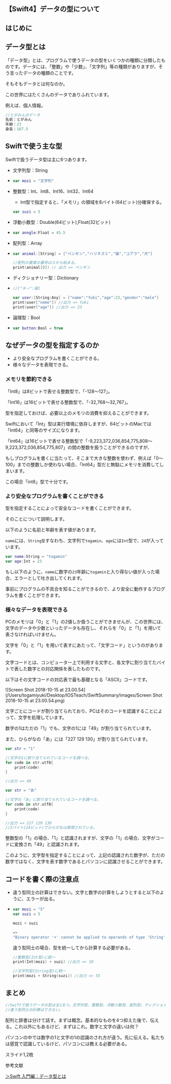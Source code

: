 ## 【Swift4】データの型について

<h2>はじめに</h2>



<h2>データ型とは</h2>

「データ型」とは、プログラムで使うデータの型をいくつかの種類に分類したものです。データには、「整数」や「少数」、「文字列」等の種類がありますが、そう言ったデータの種類のことです。



そもそもデータとは何なのか。

この世界にはたくさんのデータでありふれています。

例えば、個人情報。

```swift
//とがみんのデータ
名前：とがみん
年齢：23
身長：167.5
```





<h2>Swiftで使う主な型</h2>

Swiftで扱うデータ型は主に6つあります。

* 文字列型：String

* ```swift
  var mozi = "文字列"
  ```

- 整数型：Int、Int8、Int16、Int32、Int64

  - Int型で指定すると、「メモリ」の領域を8バイト(64ビット)分確保する。

  ```swift
  var suzi = 5
  ```

- 浮動小数型：Double(64ビット),Float(32ビット)

- ```swift
  var anngle:Float = 45.5
  ```

- 配列型：Array

- ```swift
  var animal:[String] = ["ペンギン","ハリネズミ","猫","コアラ","犬"]
  
  //配列の要素の番号は０から始まる。
  print(animal[0]) // 出力 => ペンギン
  ```

- ディクショナリー型：Dictionary

- ```swift
  //["キー":値]
  
  var user:[String:Any] = ["name":"Yuki","age":23,"gender":"male"]
  print(user["neme"]) //出力 => Yuki
  print(user["age"]) //出力 => 23
  ```

- 論理型：Bool

- ```swift
  var button:Bool = true
  ```



<h2>なぜデータの型を指定するのか</h2>

* より安全なプログラムを書くことができる。
* 様々なデータを表現できる。

<h3>メモリを節約できる</h3>

「Int8」は8ビットで表せる整数型で、「-128〜127」。

「Int16」は16ビットで表せる整数型で、「-32,768〜32,767」。

型を指定しておけば、必要以上のメモリの消費を抑えることができます。

Swiftにおいて「Int」型は実行環境に依存しますが、64ビットのMacでは「Int64」と同等のサイズになります。

「Int64」は16ビットで表せる整数型で「-9,223,372,036,854,775,808〜9,223,372,036,854,775,807」の間の整数を扱うことができるのですが、

もしプログラムを書くに当たって、そこまで大きな整数を使わず、例えば「0〜100」までの整数しか使わない場合、「Int64」型だと無駄にメモリを消費してしまいます。

この場合「int8」型で十分です。

<h3>より安全なプログラムを書くことができる</h3>

型を指定することによって安全なコードを書くことができます。

そのことについて説明します。

以下のように名前と年齢を表す値があります。

`name`には、`String型`すなわち、文字列で`togamin`、`age`には`Int`型で、`24`が入っています。

```swift
var name:String = "togamin"
var age:Int = 23
```

もし以下のように、`name`に数字の`23`年齢に`togamin`と入り得ない値が入った場合、エラーとして吐き出してくれます。

事前にプログラムの不具合を知ることができるので、より安全に動作するプログラムを書くことができます。

<h3>様々なデータを表現できる</h3>

PCのメモリは「0」と「1」の2値しか扱うことができませんが、この世界には、文字のデータや少数といったデータも存在し、それらを「0」と「1」を用いて表さなければいけません。

文字を「0」と「1」を用いて表すにあたって、「文字コード」というのがあります。

文字コードとは、コンピューター上で利用する文字と、各文字に割り当てたバイトで表した数字との対応関係を表したものです。

以下はその文字コードの対応表で最も基礎となる「ASCII」コードです。

![Screen Shot 2018-10-15 at 23.00.54](/Users/togamiyuki/Desktop/IOSTeach/SwiftSummary/images/Screen Shot 2018-10-15 at 23.00.54.png)


文字ごとにコードが割り当てられており、PCはそのコードを認識することによって、文字を処理しています。

数字の1はただの「1」でも、文字の1には「49」が割り当てられています。

また、ひらがなの「あ」には「227 129 130」が割り当てられています。

```swift
var str = "1"

//文字の1に割り当てられているコードを調べる。
for code in str.utf8{
	print(code)
}

//出力 => 49
```

```swift
var str = "あ"

//文字の「あ」に割り当てられているコードを調べる。
for code in str.utf8{
	print(code)
}

//出力 => 227 129 130 
//3バイト(24ビット)でひらがなは表現されている。
```

整数型の「1」の場合、「1」と認識されますが、文字の「1」の場合、文字がコードに変換され「49」と認識されます。



このように、文字型を指定することによって、上記の認識された数字が、ただの数字ではなく、文字を表す数字であるとパソコンに認識させることができます。




<h2>コードを書く際の注意点</h2>

* 違う型同士の計算はできない。文字と数字の計算をしようとすると以下のように、エラーが出る。

* ```swift
  var mozi = "5"
  var suzi = 5
  
  mozi + suzi
  
  =>
  "Binary operator '+' cannot be applied to operands of type 'String' and 'Int'"
  ```

  違う型同士の場合、型を統一してから計算する必要がある。

  ```swift
  //整数型(Int型)に統一
  print(Int(mozi) + suzi) //出力 => 10
  
  //文字列型(String型)に統一
  print(mozi + String(suzi)) //出力 => 55
  ```

<h2>まとめ</h2>

```swift
//Swiftで扱うデータの型は主に6つ。文字列型、整数型、浮動小数型、配列型、ディクショナリー型、論理型。
//違う型同士の計算はできない。
```

配列と辞書は分けて話す。まずは概念。基本的なものを4つ抑えた後で、伝える。これ以外にもあるけど、まずはこれ。数字と文字の違いは何？

パソコンの中では数字の1と文字の1の認識のされ方が違う。先に伝える。私たちは感覚で認識しているけど、パソコンには教える必要がある。

スライド1,2枚







参考文献

<a href = "https://wp-p.info/tpl_rep.php?cat=swift-biginner&fl=r9">＞Swift 入門編：データ型とは</a>



